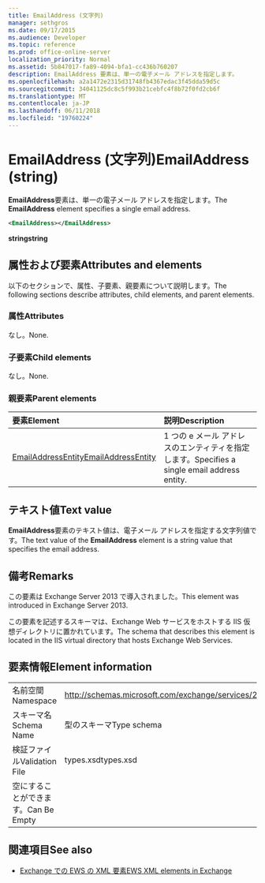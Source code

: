 ```yaml
---
title: EmailAddress (文字列)
manager: sethgros
ms.date: 09/17/2015
ms.audience: Developer
ms.topic: reference
ms.prod: office-online-server
localization_priority: Normal
ms.assetid: 5b847017-fa89-4094-bfa1-cc436b760207
description: EmailAddress 要素は、単一の電子メール アドレスを指定します。
ms.openlocfilehash: a2a1472e2315d31748fb4367edac3f45dda59d5c
ms.sourcegitcommit: 34041125dc8c5f993b21cebfc4f8b72f0fd2cb6f
ms.translationtype: MT
ms.contentlocale: ja-JP
ms.lasthandoff: 06/11/2018
ms.locfileid: "19760224"
---
```

# <a name="emailaddress-string"></a><span data-ttu-id="4681f-103">EmailAddress (文字列)</span><span class="sxs-lookup"><span data-stu-id="4681f-103">EmailAddress (string)</span></span>

<span data-ttu-id="4681f-104">**EmailAddress**要素は、単一の電子メール アドレスを指定します。</span><span class="sxs-lookup"><span data-stu-id="4681f-104">The **EmailAddress** element specifies a single email address.</span></span> 
  
```XML
<EmailAddress></EmailAddress>
```

 <span data-ttu-id="4681f-105">**string**</span><span class="sxs-lookup"><span data-stu-id="4681f-105">**string**</span></span>
## <a name="attributes-and-elements"></a><span data-ttu-id="4681f-106">属性および要素</span><span class="sxs-lookup"><span data-stu-id="4681f-106">Attributes and elements</span></span>

<span data-ttu-id="4681f-107">以下のセクションで、属性、子要素、親要素について説明します。</span><span class="sxs-lookup"><span data-stu-id="4681f-107">The following sections describe attributes, child elements, and parent elements.</span></span>
  
### <a name="attributes"></a><span data-ttu-id="4681f-108">属性</span><span class="sxs-lookup"><span data-stu-id="4681f-108">Attributes</span></span>

<span data-ttu-id="4681f-109">なし。</span><span class="sxs-lookup"><span data-stu-id="4681f-109">None.</span></span>
  
### <a name="child-elements"></a><span data-ttu-id="4681f-110">子要素</span><span class="sxs-lookup"><span data-stu-id="4681f-110">Child elements</span></span>

<span data-ttu-id="4681f-111">なし。</span><span class="sxs-lookup"><span data-stu-id="4681f-111">None.</span></span>
  
### <a name="parent-elements"></a><span data-ttu-id="4681f-112">親要素</span><span class="sxs-lookup"><span data-stu-id="4681f-112">Parent elements</span></span>

|<span data-ttu-id="4681f-113">**要素**</span><span class="sxs-lookup"><span data-stu-id="4681f-113">**Element**</span></span>|<span data-ttu-id="4681f-114">**説明**</span><span class="sxs-lookup"><span data-stu-id="4681f-114">**Description**</span></span>|
|:-----|:-----|
|[<span data-ttu-id="4681f-115">EmailAddressEntity</span><span class="sxs-lookup"><span data-stu-id="4681f-115">EmailAddressEntity</span></span>](emailaddressentity.md) <br/> |<span data-ttu-id="4681f-116">1 つの e メール アドレスのエンティティを指定します。</span><span class="sxs-lookup"><span data-stu-id="4681f-116">Specifies a single email address entity.</span></span>  <br/> |
   
## <a name="text-value"></a><span data-ttu-id="4681f-117">テキスト値</span><span class="sxs-lookup"><span data-stu-id="4681f-117">Text value</span></span>

<span data-ttu-id="4681f-118">**EmailAddress**要素のテキスト値は、電子メール アドレスを指定する文字列値です。</span><span class="sxs-lookup"><span data-stu-id="4681f-118">The text value of the **EmailAddress** element is a string value that specifies the email address.</span></span> 
  
## <a name="remarks"></a><span data-ttu-id="4681f-119">備考</span><span class="sxs-lookup"><span data-stu-id="4681f-119">Remarks</span></span>

<span data-ttu-id="4681f-120">この要素は Exchange Server 2013 で導入されました。</span><span class="sxs-lookup"><span data-stu-id="4681f-120">This element was introduced in Exchange Server 2013.</span></span>
  
<span data-ttu-id="4681f-121">この要素を記述するスキーマは、Exchange Web サービスをホストする IIS 仮想ディレクトリに置かれています。</span><span class="sxs-lookup"><span data-stu-id="4681f-121">The schema that describes this element is located in the IIS virtual directory that hosts Exchange Web Services.</span></span>
  
## <a name="element-information"></a><span data-ttu-id="4681f-122">要素情報</span><span class="sxs-lookup"><span data-stu-id="4681f-122">Element information</span></span>

|||
|:-----|:-----|
|<span data-ttu-id="4681f-123">名前空間</span><span class="sxs-lookup"><span data-stu-id="4681f-123">Namespace</span></span>  <br/> |http://schemas.microsoft.com/exchange/services/2006/types  <br/> |
|<span data-ttu-id="4681f-124">スキーマ名</span><span class="sxs-lookup"><span data-stu-id="4681f-124">Schema Name</span></span>  <br/> |<span data-ttu-id="4681f-125">型のスキーマ</span><span class="sxs-lookup"><span data-stu-id="4681f-125">Type schema</span></span>  <br/> |
|<span data-ttu-id="4681f-126">検証ファイル</span><span class="sxs-lookup"><span data-stu-id="4681f-126">Validation File</span></span>  <br/> |<span data-ttu-id="4681f-127">types.xsd</span><span class="sxs-lookup"><span data-stu-id="4681f-127">types.xsd</span></span>  <br/> |
|<span data-ttu-id="4681f-128">空にすることができます。</span><span class="sxs-lookup"><span data-stu-id="4681f-128">Can Be Empty</span></span>  <br/> ||
   
## <a name="see-also"></a><span data-ttu-id="4681f-129">関連項目</span><span class="sxs-lookup"><span data-stu-id="4681f-129">See also</span></span>

- [<span data-ttu-id="4681f-130">Exchange での EWS の XML 要素</span><span class="sxs-lookup"><span data-stu-id="4681f-130">EWS XML elements in Exchange</span></span>](ews-xml-elements-in-exchange.md)

